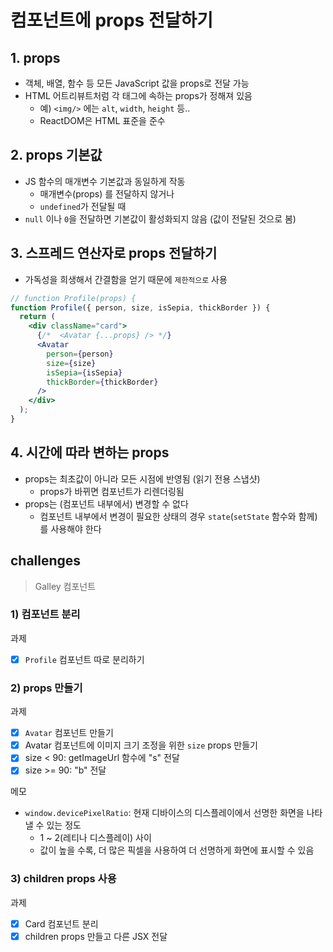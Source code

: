 # 컴포넌트에 props 전달하기

## 1. props
- 객체, 배열, 함수 등 모든 JavaScript 값을 props로 전달 가능
- HTML 어트리뷰트처럼 각 태그에 속하는 props가 정해져 있음
  - 예) `<img/>` 에는 `alt`, `width`, `height` 등..
  - ReactDOM은 HTML 표준을 준수

## 2. props 기본값
- JS 함수의 매개변수 기본값과 동일하게 작동
  - 매개변수(props) 를 전달하지 않거나
  - `undefined`가 전달될 때
- `null` 이나 `0`을 전달하면 기본값이 활성화되지 않음 (값이 전달된 것으로 봄)

## 3. 스프레드 연산자로 props 전달하기
- 가독성을 희생해서 간결함을 얻기 때문에 `제한적으로` 사용
```jsx
// function Profile(props) {
function Profile({ person, size, isSepia, thickBorder }) {
  return (
    <div className="card">
      {/*  <Avatar {...props} /> */}
      <Avatar
        person={person}
        size={size}
        isSepia={isSepia}
        thickBorder={thickBorder}
      />
    </div>
  );
}

```

## 4. 시간에 따라 변하는 props
- props는 최초값이 아니라 모든 시점에 반영됨 (읽기 전용 스냅샷)
  - props가 바뀌면 컴포넌트가 리렌더링됨
- props는 (컴포넌트 내부에서) 변경할 수 없다
  - 컴포넌트 내부에서 변경이 필요한 상태의 경우 `state`(`setState` 함수와 함께) 를 사용해야 한다


## challenges
> Galley 컴포넌트
### 1) 컴포넌트 분리
과제
- [x] `Profile` 컴포넌트 따로 분리하기

### 2) props 만들기
과제
- [x] `Avatar` 컴포넌트 만들기
- [x] Avatar 컴포넌트에 이미지 크기 조정을 위한 `size` props 만들기
- [x] size < 90: getImageUrl 함수에 "s" 전달
- [x] size >= 90: "b" 전달

메모
- `window.devicePixelRatio`: 현재 디바이스의 디스플레이에서 선명한 화면을 나타낼 수 있는 정도
  - 1 ~ 2(레티나 디스플레이) 사이
  - 값이 높을 수록, 더 많은 픽셀을 사용하여 더 선명하게 화면에 표시할 수 있음

### 3) children props 사용
과제
- [x] Card 컴포넌트 분리
- [x] children props 만들고 다른 JSX 전달
